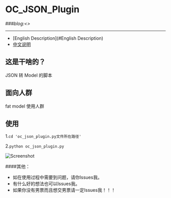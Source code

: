# **OC_JSON_Plugin**
###*blog:<>*
***
* [English Description](#English Description)
* [中文说明](#中文说明)


## <a id="中文说明"></a>这是干啥的？
JSON 转 Model 的脚本

## 面向人群
fat model 使用人群

## 使用
1.`cd 'oc_json_plugin.py文件所在路径'`

2.`python oc_json_plugin.py`

![Screenshot](https://github.com/wliu6/OC_JSON_Plugin/blob/master/dome_sheet.gif)

####其他：

* 如在使用过程中需要到问题，请你Issues我。
* 有什么好的想法也可以Issues我。
* 如果你没有男票而且想交男票请一定Issues我！！！
